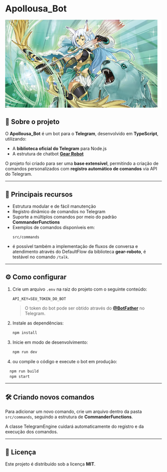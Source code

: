 # Apollousa_Bot

![Apollousa Bot Icon](assets/icon.png)

## 📌 Sobre o projeto

O **Apollousa_Bot** é um bot para o **Telegram**, desenvolvido em **TypeScript**, utilizando:

- A **biblioteca oficial do Telegram** para Node.js
- A estrutura de chatbot [**Gear Robot**](https://github.com/isaias-silva/gear-roboto)

O projeto foi criado para ser uma **base extensível**, permitindo a criação de comandos personalizados com **registro automático de comandos** via API do Telegram.

---

## 🚀 Principais recursos

- Estrutura modular e de fácil manutenção
- Registro dinâmico de comandos no Telegram
- Suporte a múltiplos comandos por meio do padrão **CommanderFunctions**
- Exemplos de comandos disponíveis em:  
  ```
  src/commands
  ```
- é possível também a implementação de fluxos de conversa e atendimento através do DefaultFlow da biblioteca **gear-roboto**, é testável no comando `/talk`.
---

## ⚙️ Como configurar

1. Crie um arquivo `.env` na raiz do projeto com o seguinte conteúdo:

   ```
   API_KEY=SEU_TOKEN_DO_BOT
   ```

   > O token do bot pode ser obtido através do [**@BotFather**](https://t.me/botfather) no Telegram.

2. Instale as dependências:

   ```bash
   npm install
   ```

3. Inicie em modo de desenvolvimento:

   ```bash
   npm run dev
   ```
4. ou compile o código e execute o bot em produção:
 
  ```bash
    npm run build
    npm start
  ```
---

## 🛠️ Criando novos comandos

Para adicionar um novo comando, crie um arquivo dentro da pasta `src/commands`, seguindo a estrutura de **CommanderFunctions**.

A classe TelegramEngine cuidará automaticamente do registro e da execução dos comandos.

---


## 📄 Licença

Este projeto é distribuído sob a licença **MIT**.